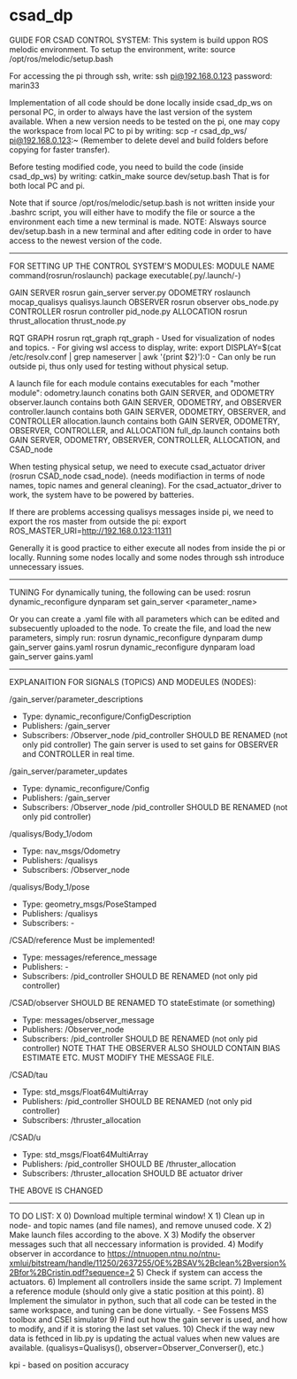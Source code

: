 # csad_dp
GUIDE FOR CSAD CONTROL SYSTEM:
This system is build uppon ROS melodic environment.
To setup the environment, write:
source /opt/ros/melodic/setup.bash

For accessing the pi through ssh, write:
ssh pi@192.168.0.123
password: marin33

Implementation of all code should be done locally inside csad_dp_ws on personal PC, in order to always have the
last version of the system available. When a new version needs to be tested on the pi, one may copy the workspace from
local PC to pi by writing:
scp -r csad_dp_ws/ pi@192.168.0.123:~
(Remember to delete devel and build folders before copying for faster transfer).

Before testing modified code, you need to build the code (inside csad_dp_ws) by writing:
catkin_make
source dev/setup.bash
That is for both local PC and pi.

Note that if source /opt/ros/melodic/setup.bash is not written inside your .bashrc script, you will either
have to modify the file or source a the environment each time a new terminal is made.
NOTE: Alsways source dev/setup.bash in a new terminal and after editing code in order to have access to the
newest version of the code.

____________________________________________________________________________________________________________

FOR SETTING UP THE CONTROL SYSTEM'S MODULES:
MODULE NAME		command(rosrun/roslaunch) package executable(.py/.launch/-)

GAIN SERVER		rosrun gain_server server.py
ODOMETRY		roslaunch mocap_qualisys qualisys.launch
OBSERVER		rosrun observer obs_node.py
CONTROLLER		rosrun controller pid_node.py
ALLOCATION		rosrun thrust_allocation thrust_node.py

RQT GRAPH		rosrun rqt_graph rqt_graph
	- Used for visualization of nodes and topics.
	- For giving wsl access to display, write:
		export DISPLAY=$(cat /etc/resolv.conf | grep nameserver | awk '{print $2}'):0
	- Can only be run outside pi, thus only used for testing without physical setup.

A launch file for each module contains executables for each "mother module":
odometry.launch 	conatins both GAIN SERVER, and ODOMETRY
observer.launch 	contains both GAIN SERVER, ODOMETRY, and OBSERVER
controller.launch	contains both GAIN SERVER, ODOMETRY, OBSERVER, and CONTROLLER
allocation.launch	contains both GAIN SERVER, ODOMETRY, OBSERVER, CONTROLLER, and ALLOCATION
full_dp.launch 		contains both GAIN SERVER, ODOMETRY, OBSERVER, CONTROLLER, ALLOCATION, and CSAD_node


When testing physical setup, we need to execute csad_actuator driver (rosrun CSAD_node csad_node).
(needs modifiaction in terms of node names, topic names and general cleaning).
For the csad_actuator_driver to work, the system have to be powered by batteries.

If there are problems accessing qualisys messages inside pi, we need to export the ros master from outside the pi:
export ROS_MASTER_URI=http://192.168.0.123:11311

Generally it is good practice to either execute all nodes from inside the pi or locally.
Running some nodes locally and some nodes through ssh introduce unnecessary issues.

_____________________________________________________________________________________________________________
TUNING
For dynamically tuning, the following can be used:
rosrun dynamic_reconfigure dynparam set gain_server <parameter_name> <value>

Or you can create a .yaml file with all parameters which can be edited and subsecuently
uploaded to the node. To create the file, and load the new parameters, simply run:
rosrun dynamic_reconfigure dynparam dump gain_server gains.yaml
rosrun dynamic_reconfigure dynparam load gain_server gains.yaml
_____________________________________________________________________________________________________________
EXPLANAITION FOR SIGNALS (TOPICS) AND MODEULES (NODES):

/gain_server/parameter_descriptions
 - Type:	dynamic_reconfigure/ConfigDescription
 - Publishers:	/gain_server
 - Subscribers:	/Observer_node
		/pid_controller		SHOULD BE RENAMED (not only pid controller)
The gain server is used to set gains for OBSERVER and CONTROLLER in real time.

/gain_server/parameter_updates
 - Type:	dynamic_reconfigure/Config
 - Publishers:	/gain_server
 - Subscribers:	/Observer_node
		/pid_controller		SHOULD BE RENAMED (not only pid controller)

/qualisys/Body_1/odom
 - Type:	nav_msgs/Odometry
 - Publishers:	/qualisys
 - Subscribers:	/Observer_node

/qualisys/Body_1/pose
 - Type:	geometry_msgs/PoseStamped
 - Publishers:	/qualisys
 - Subscribers:	-

/CSAD/reference 			Must be implemented!
 - Type:	messages/reference_message
 - Publishers:	-
 - Subscribers:	/pid_controller		SHOULD BE RENAMED (not only pid controller)

/CSAD/observer				SHOULD BE RENAMED TO stateEstimate (or something)
 - Type:	messages/observer_message
 - Publishers:	/Observer_node
 - Subscribers:	/pid_controller		SHOULD BE RENAMED (not only pid controller)
NOTE THAT THE OBSERVER ALSO SHOULD CONTAIN BIAS ESTIMATE ETC. MUST MODIFY THE MESSAGE FILE.

/CSAD/tau
 - Type:	std_msgs/Float64MultiArray
 - Publishers:	/pid_controller		SHOULD BE RENAMED (not only pid controller)
 - Subscribers:	/thruster_allocation	

/CSAD/u
 - Type:	std_msgs/Float64MultiArray
 - Publishers:	/pid_controller		SHOULD BE /thruster_allocation
 - Subscribers:	/thruster_allocation	SHOULD BE actuator driver

THE ABOVE IS CHANGED

_____________________________________________________________________________________________________________________________________
TO DO LIST:
X 0) Download multiple terminal window!
X 1) Clean up in node- and topic names (and file names), and remove unused code.
X 2) Make launch files according to the above.
X 3) Modify the observer messages such that all neccessary information is provided.
  4) Modify observer in accordance to
	https://ntnuopen.ntnu.no/ntnu-xmlui/bitstream/handle/11250/2637255/OE%2BSAV%2Bclean%2Bversion%2Bfor%2BCristin.pdf?sequence=2
  5) Check if system can access the actuators.
  6) Implement all controllers inside the same script.
  7) Implement a reference module (should only give a static position at this point).
  8) Implement the simulator in python, such that all code can be tested in the same workspace, and tuning can be done virtually.
	- See Fossens MSS toolbox and CSEI simulator
  9) Find out how the gain server is used, and how to modify, and if it is storing the last set values.
  10) Check if the way new data is fethced in lib.py is updating the actual values when new values are available.
	(qualisys=Qualisys(), observer=Observer_Converser(), etc.)





kpi - based on position accuracy